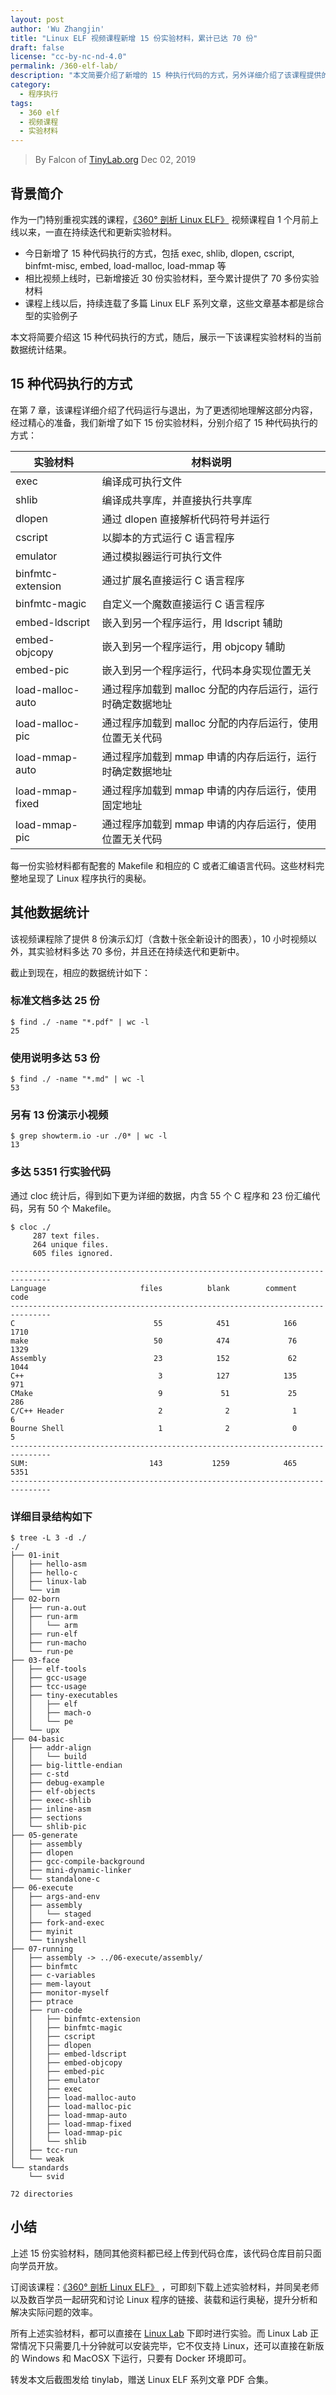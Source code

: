 ```yaml
---
layout: post
author: 'Wu Zhangjin'
title: "Linux ELF 视频课程新增 15 份实验材料，累计已达 70 份"
draft: false
license: "cc-by-nc-nd-4.0"
permalink: /360-elf-lab/
description: "本文简要介绍了新增的 15 种执行代码的方式，另外详细介绍了该课程提供的所有实验材料。"
category:
  - 程序执行
tags:
  - 360 elf
  - 视频课程
  - 实验材料
---
```


> By Falcon of [TinyLab.org][1]
> Dec 02, 2019

## 背景简介

作为一门特别重视实践的课程，[《360° 剖析 Linux ELF》](https://www.cctalk.com/m/group/88089283) 视频课程自 1 个月前上线以来，一直在持续迭代和更新实验材料。

* 今日新增了 15 种代码执行的方式，包括 exec, shlib, dlopen, cscript, binfmt-misc, embed, load-malloc, load-mmap 等
* 相比视频上线时，已新增接近 30 份实验材料，至今累计提供了 70 多份实验材料
* 课程上线以后，持续连载了多篇 Linux ELF 系列文章，这些文章基本都是综合型的实验例子

本文将简要介绍这 15 种代码执行的方式，随后，展示一下该课程实验材料的当前数据统计结果。

## 15 种代码执行的方式

在第 7 章，该课程详细介绍了代码运行与退出，为了更透彻地理解这部分内容，经过精心的准备，我们新增了如下 15 份实验材料，分别介绍了 15 种代码执行的方式：

| 实验材料   | 材料说明
|------------|-----------------------------
| exec       | 编译成可执行文件
| shlib      | 编译成共享库，并直接执行共享库
| dlopen     | 通过 dlopen 直接解析代码符号并运行
| cscript    | 以脚本的方式运行 C 语言程序
| emulator   | 通过模拟器运行可执行文件
| binfmtc-extension | 通过扩展名直接运行 C 语言程序
| binfmtc-magic     | 自定义一个魔数直接运行 C 语言程序
| embed-ldscript    | 嵌入到另一个程序运行，用 ldscript 辅助
| embed-objcopy     | 嵌入到另一个程序运行，用 objcopy 辅助
| embed-pic         | 嵌入到另一个程序运行，代码本身实现位置无关
| load-malloc-auto  | 通过程序加载到 malloc 分配的内存后运行，运行时确定数据地址
| load-malloc-pic   | 通过程序加载到 malloc 分配的内存后运行，使用位置无关代码
| load-mmap-auto    | 通过程序加载到 mmap 申请的内存后运行，运行时确定数据地址
| load-mmap-fixed   | 通过程序加载到 mmap 申请的内存后运行，使用固定地址
| load-mmap-pic     | 通过程序加载到 mmap 申请的内存后运行，使用位置无关代码

每一份实验材料都有配套的 Makefile 和相应的 C 或者汇编语言代码。这些材料完整地呈现了 Linux 程序执行的奥秘。

## 其他数据统计

该视频课程除了提供 8 份演示幻灯（含数十张全新设计的图表），10 小时视频以外，其实验材料多达 70 多份，并且还在持续迭代和更新中。

截止到现在，相应的数据统计如下：

### 标准文档多达 25 份

```
$ find ./ -name "*.pdf" | wc -l
25
```

### 使用说明多达 53 份

```
$ find ./ -name "*.md" | wc -l
53
```

### 另有 13 份演示小视频

```
$ grep showterm.io -ur ./0* | wc -l
13
```

### 多达 5351 行实验代码

通过 cloc 统计后，得到如下更为详细的数据，内含 55 个 C 程序和 23 份汇编代码，另有 50 个 Makefile。

```
$ cloc ./
     287 text files.
     264 unique files.
     605 files ignored.

-------------------------------------------------------------------------------
Language                     files          blank        comment           code
-------------------------------------------------------------------------------
C                               55            451            166           1710
make                            50            474             76           1329
Assembly                        23            152             62           1044
C++                              3            127            135            971
CMake                            9             51             25            286
C/C++ Header                     2              2              1              6
Bourne Shell                     1              2              0              5
-------------------------------------------------------------------------------
SUM:                           143           1259            465           5351
-------------------------------------------------------------------------------
```

### 详细目录结构如下

```
$ tree -L 3 -d ./
./
├── 01-init
│   ├── hello-asm
│   ├── hello-c
│   ├── linux-lab
│   └── vim
├── 02-born
│   ├── run-a.out
│   ├── run-arm
│   │   └── arm
│   ├── run-elf
│   ├── run-macho
│   └── run-pe
├── 03-face
│   ├── elf-tools
│   ├── gcc-usage
│   ├── tcc-usage
│   ├── tiny-executables
│   │   ├── elf
│   │   ├── mach-o
│   │   └── pe
│   └── upx
├── 04-basic
│   ├── addr-align
│   │   └── build
│   ├── big-little-endian
│   ├── c-std
│   ├── debug-example
│   ├── elf-objects
│   ├── exec-shlib
│   ├── inline-asm
│   ├── sections
│   └── shlib-pic
├── 05-generate
│   ├── assembly
│   ├── dlopen
│   ├── gcc-compile-background
│   ├── mini-dynamic-linker
│   └── standalone-c
├── 06-execute
│   ├── args-and-env
│   ├── assembly
│   │   └── staged
│   ├── fork-and-exec
│   ├── myinit
│   └── tinyshell
├── 07-running
│   ├── assembly -> ../06-execute/assembly/
│   ├── binfmtc
│   ├── c-variables
│   ├── mem-layout
│   ├── monitor-myself
│   ├── ptrace
│   ├── run-code
│   │   ├── binfmtc-extension
│   │   ├── binfmtc-magic
│   │   ├── cscript
│   │   ├── dlopen
│   │   ├── embed-ldscript
│   │   ├── embed-objcopy
│   │   ├── embed-pic
│   │   ├── emulator
│   │   ├── exec
│   │   ├── load-malloc-auto
│   │   ├── load-malloc-pic
│   │   ├── load-mmap-auto
│   │   ├── load-mmap-fixed
│   │   ├── load-mmap-pic
│   │   └── shlib
│   ├── tcc-run
│   └── weak
└── standards
    └── svid

72 directories
```

## 小结

上述 15 份实验材料，随同其他资料都已经上传到代码仓库，该代码仓库目前只面向学员开放。

订阅该课程：[《360° 剖析 Linux ELF》](https://www.cctalk.com/m/group/88089283) ，可即刻下载上述实验材料，并同吴老师以及数百学员一起研究和讨论 Linux 程序的链接、装载和运行奥秘，提升分析和解决实际问题的效率。

所有上述实验材料，都可以直接在 [Linux Lab](http://tinylab.org/linux-lab) 下即时进行实验。而 Linux Lab 正常情况下只需要几十分钟就可以安装完毕，它不仅支持 Linux，还可以直接在新版的 Windows 和 MacOSX 下运行，只要有 Docker 环境即可。

转发本文后截图发给 tinylab，赠送 Linux ELF 系列文章 PDF 合集。

[1]: http://tinylab.org
